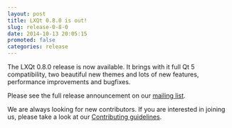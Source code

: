 ```yaml
---
layout: post
title: LXQt 0.8.0 is out!
slug: release-0-8-0
date: 2014-10-13 20:05:15
promoted: false
categories: release
---
```


The LXQt 0.8.0 release is now available. It brings with it full Qt 5
compatibility, two beautiful new themes and lots of new features,
performance improvements and bugfixes.

Please see the full release announcement on our
[mailing list](http://sourceforge.net/p/lxde/mailman/message/32927295/).

We are always looking for new contributors. If you are interested in joining
us, please take a look at our
[Contributing guidelines](https://github.com/lxqt/lxqt/blob/master/CONTRIBUTING.md).
